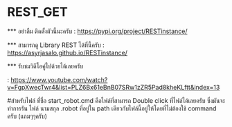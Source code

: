 # REST_GET

*** อย่าลืม ติดตั้งตัวนี้นะครับ 
: https://pypi.org/project/RESTinstance/

*** สามารถดู Library REST ได้ที่นี้ครับ 
: https://asyrjasalo.github.io/RESTinstance/

*** รับชมวิดีโอคู่ไปด้วยได้เลยครับ 

: https://www.youtube.com/watch?v=FgpXwecTwr4&list=PLZ6Bx61eBnB07SRw1zZR5Pad8kheKLftt&index=13

#สำหรับไฟล์ ที่ชื่อ start_robot.cmd คือไฟล์ที่สามารถ Double click ที่ไฟล์ได้เลยครับ ซึ่งมันจะทำการรัน ไฟล์ นามสกุล .robot ที่อยู่ใน path เดียวกับไฟล์นี้อยู่ให้โดยที่ไม่ต้องใช้ command ครับ (แถมๆๆครับ)
